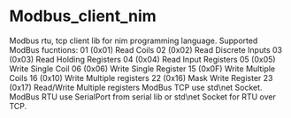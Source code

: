 # Modbus_client_nim
Modbus rtu, tcp client lib for nim programming language.
Supported ModBus fucntions: 
                            01 (0x01) Read Coils
                            02 (0x02) Read Discrete Inputs
                            03 (0x03) Read Holding Registers
                            04 (0x04) Read Input Registers
                            05 (0x05) Write Single Coil
                            06 (0x06) Write Single Register
                            15 (0x0F) Write Multiple Coils
                            16 (0x10) Write Multiple registers
                            22 (0x16) Mask Write Register
                            23 (0x17) Read/Write Multiple registers
ModBus TCP use std\net Socket. ModBus RTU use SerialPort from serial lib or std\net Socket for RTU over TCP.


